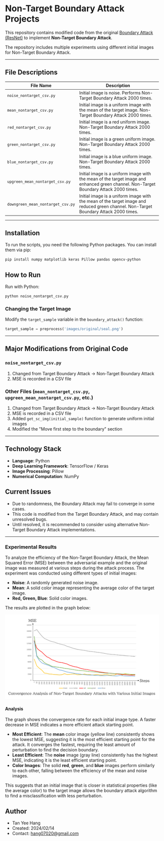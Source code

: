 # Non-Target Boundary Attack Projects

This repository contains modified code from the original [Boundary Attack (ResNet)](https://github.com/greentfrapp/boundary-attack) to implement **Non-Target Boundary Attack**.  

The repository includes multiple experiments using different initial images for Non-Target Boundary Attack.

---

## File Descriptions

| File Name | Description |
|-----------|-------------|
| `noise_nontarget_csv.py` | Initial image is noise. Performs Non-Target Boundary Attack 2000 times. |
| `mean_nontarget_csv.py` | Initial image is a uniform image with the mean of the target image. Non-Target Boundary Attack 2000 times. |
| `red_nontarget_csv.py` | Initial image is a red uniform image. Non-Target Boundary Attack 2000 times. |
| `green_nontarget_csv.py` | Initial image is a green uniform image. Non-Target Boundary Attack 2000 times. |
| `blue_nontarget_csv.py` | Initial image is a blue uniform image. Non-Target Boundary Attack 2000 times. |
| `upgreen_mean_nontarget_csv.py` | Initial image is a uniform image with the mean of the target image and enhanced green channel. Non-Target Boundary Attack 2000 times. |
| `downgreen_mean_nontarget_csv.py` | Initial image is a uniform image with the mean of the target image and reduced green channel. Non-Target Boundary Attack 2000 times. |


---
## Installation

To run the scripts, you need the following Python packages. You can install them via pip:

```bash
pip install numpy matplotlib keras Pillow pandas opencv-python
```

## How to Run

Run with Python:

```bash
python noise_nontarget_csv.py
```


### Changing the Target Image

Modify the `target_sample` variable in the `boundary_attack()` function:

```python
target_sample = preprocess('images/original/seal.png')
```

---

## Major Modifications from Original Code

### `noise_nontarget_csv.py`
1. Changed from Target Boundary Attack → Non-Target Boundary Attack  
2. MSE is recorded in a CSV file  

### Other Files (`mean_nontarget_csv.py`, `upgreen_mean_nontarget_csv.py`, etc.)
1. Changed from Target Boundary Attack → Non-Target Boundary Attack  
2. MSE is recorded in a CSV file  
3. Added `get_sc_img(initial_sample)` function to generate uniform initial images  
4. Modified the "Move first step to the boundary" section

---

## Technology Stack
- **Language**: Python
- **Deep Learning Framework**: TensorFlow / Keras
- **Image Processing**: Pillow
- **Numerical Computation**: NumPy

## Current Issues

- Due to randomness, the Boundary Attack may fail to converge in some cases.  
- This code is modified from the Target Boundary Attack, and may contain unresolved bugs.  
- Until resolved, it is recommended to consider using alternative Non-Target Boundary Attack implementations.

---

### Experimental Results

To analyze the efficiency of the Non-Target Boundary Attack, the Mean Squared Error (MSE) between the adversarial example and the original image was measured at various steps during the attack process. The experiment was conducted using different types of initial images:

* **Noise**: A randomly generated noise image.
* **Mean**: A solid color image representing the average color of the target image.
* **Red, Green, Blue**: Solid color images.

The results are plotted in the graph below:

![Convergence Analysis of Non-Target Boundary Attacks with Various Initial Images](graph.png)

#### Analysis
The graph shows the convergence rate for each initial image type. A faster decrease in MSE indicates a more efficient attack starting point.

* **Most Efficient**: The **mean** color image (yellow line) consistently shows the lowest MSE, suggesting it is the most efficient starting point for the attack. It converges the fastest, requiring the least amount of perturbation to find the decision boundary.
* **Least Efficient**: The **noise** image (gray line) consistently has the highest MSE, indicating it is the least efficient starting point.
* **Color Images**: The solid **red**, **green**, and **blue** images perform similarly to each other, falling between the efficiency of the mean and noise images.

This suggests that an initial image that is closer in statistical properties (like the average color) to the target image allows the boundary attack algorithm to find a misclassification with less perturbation.

## Author

- Tan Yee Hang  
- Created: 2024/02/14  
- Contact: hang07020@gmail.com

